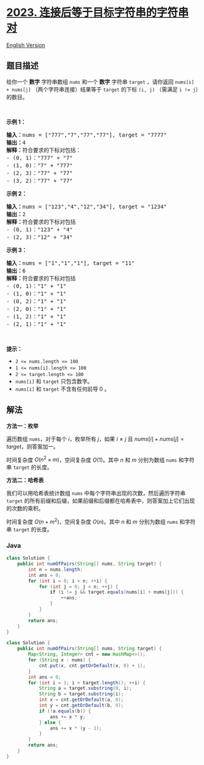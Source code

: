 # [2023. 连接后等于目标字符串的字符串对](https://leetcode.cn/problems/number-of-pairs-of-strings-with-concatenation-equal-to-target)

[English Version](/solution/2000-2099/2023.Number%20of%20Pairs%20of%20Strings%20With%20Concatenation%20Equal%20to%20Target/README_EN.md)

## 题目描述

<!-- 这里写题目描述 -->

<p>给你一个 <strong>数字</strong>&nbsp;字符串数组 <code>nums</code>&nbsp;和一个 <strong>数字</strong>&nbsp;字符串 <code>target</code>&nbsp;，请你返回 <code>nums[i] + nums[j]</code>&nbsp;（两个字符串连接）结果等于 <code>target</code>&nbsp;的下标 <code>(i, j)</code>&nbsp;（需满足 <code>i != j</code>）的数目。</p>

<p>&nbsp;</p>

<p><strong>示例 1：</strong></p>

<pre><b>输入：</b>nums = ["777","7","77","77"], target = "7777"
<b>输出：</b>4
<b>解释：</b>符合要求的下标对包括：
- (0, 1)："777" + "7"
- (1, 0)："7" + "777"
- (2, 3)："77" + "77"
- (3, 2)："77" + "77"
</pre>

<p><strong>示例 2：</strong></p>

<pre><b>输入：</b>nums = ["123","4","12","34"], target = "1234"
<b>输出：</b>2
<b>解释：</b>符合要求的下标对包括
- (0, 1)："123" + "4"
- (2, 3)："12" + "34"
</pre>

<p><strong>示例 3：</strong></p>

<pre><b>输入：</b>nums = ["1","1","1"], target = "11"
<b>输出：</b>6
<b>解释：</b>符合要求的下标对包括
- (0, 1)："1" + "1"
- (1, 0)："1" + "1"
- (0, 2)："1" + "1"
- (2, 0)："1" + "1"
- (1, 2)："1" + "1"
- (2, 1)："1" + "1"
</pre>

<p>&nbsp;</p>

<p><strong>提示：</strong></p>

<ul>
	<li><code>2 &lt;= nums.length &lt;= 100</code></li>
	<li><code>1 &lt;= nums[i].length &lt;= 100</code></li>
	<li><code>2 &lt;= target.length &lt;= 100</code></li>
	<li><code>nums[i]</code>&nbsp;和&nbsp;<code>target</code>&nbsp;只包含数字。</li>
	<li><code>nums[i]</code>&nbsp;和&nbsp;<code>target</code>&nbsp;不含有任何前导 0 。</li>
</ul>

## 解法

**方法一：枚举**

遍历数组 `nums`，对于每个 $i$，枚举所有 $j$，如果 $i \neq j$ 且 $nums[i] + nums[j] = target$，则答案加一。

时间复杂度 $O(n^2 \times m)$，空间复杂度 $O(1)$。其中 $n$ 和 $m$ 分别为数组 `nums` 和字符串 `target` 的长度。

**方法二：哈希表**

我们可以用哈希表统计数组 `nums` 中每个字符串出现的次数，然后遍历字符串 `target` 的所有前缀和后缀，如果前缀和后缀都在哈希表中，则答案加上它们出现的次数的乘积。

时间复杂度 $O(n + m^2)$，空间复杂度 $O(n)$。其中 $n$ 和 $m$ 分别为数组 `nums` 和字符串 `target` 的长度。

### **Java**

```java
class Solution {
    public int numOfPairs(String[] nums, String target) {
        int n = nums.length;
        int ans = 0;
        for (int i = 0; i < n; ++i) {
            for (int j = 0; j < n; ++j) {
                if (i != j && target.equals(nums[i] + nums[j])) {
                    ++ans;
                }
            }
        }
        return ans;
    }
}
```

```java
class Solution {
    public int numOfPairs(String[] nums, String target) {
        Map<String, Integer> cnt = new HashMap<>();
        for (String x : nums) {
            cnt.put(x, cnt.getOrDefault(x, 0) + 1);
        }
        int ans = 0;
        for (int i = 1; i < target.length(); ++i) {
            String a = target.substring(0, i);
            String b = target.substring(i);
            int x = cnt.getOrDefault(a, 0);
            int y = cnt.getOrDefault(b, 0);
            if (!a.equals(b)) {
                ans += x * y;
            } else {
                ans += x * (y - 1);
            }
        }
        return ans;
    }
}
```
